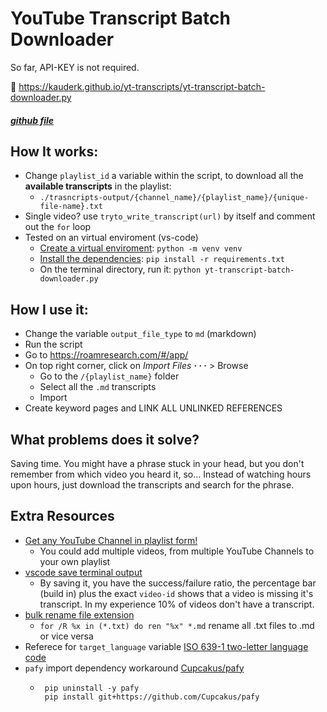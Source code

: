 # YouTube Transcript Batch Downloader
So far, API-KEY is not required.

📄 https://kauderk.github.io/yt-transcripts/yt-transcript-batch-downloader.py
##### [github file](https://github.com/kauderk/kauderk.github.io/blob/main/yt-transcripts/yt-transcript-batch-downloader.py)

## How It works:
- Change `playlist_id` a variable within the script, to download all the **available transcripts** in the playlist:
    - `./trasncripts-output/{channel_name}/{playlist_name}/{unique-file-name}.txt`
- Single video? use `tryto_write_transcript(url)` by itself and comment out the `for` loop
- Tested on an virtual enviroment (vs-code)
    - [Create a virtual enviroment](https://youtu.be/6W6iY7uUu34): `python -m venv venv`
    - [Install the dependencies](https://note.nkmk.me/en/python-pip-install-requirements/): `pip install -r requirements.txt`
    - On the terminal directory, run it: `python yt-transcript-batch-downloader.py`

## How I use it:
- Change the variable `output_file_type` to `md` (markdown)
- Run the script
- Go to https://roamresearch.com/#/app/
- On top right corner, click on *Import Files* **· · ·** > Browse
    - Go to the `/{playlist_name}` folder
    - Select all the `.md` transcripts
    - Import
- Create keyword pages and LINK ALL UNLINKED REFERENCES

## What problems does it solve?
Saving time. You might have a phrase stuck in your head, but you don't remember from which video you heard it, so... Instead of watching hours upon hours, just download the transcripts and search for the phrase.

## Extra Resources
- [Get any YouTube Channel in playlist form!](https://webapps.stackexchange.com/questions/106815/how-to-find-videos-i-havent-watched-on-a-youtube-channel#:~:text=Go%20into%20any%20video%20of%20the%20channel%20you%20want)
    - You could add multiple videos, from multiple YouTube Channels to your own playlist
- [vscode save terminal output](https://codetryout.com/vscode-save-terminal-output/)
    - By saving it, you have the success/failure ratio, the percentage bar (build in) plus the exact `video-id` shows that a video is missing it's transcript. In my experience 10% of videos don't have a transcript.
- [bulk rename file extension](https://windowsloop.com/bulk-rename-file-extension/)
    - `for /R %x in (*.txt) do ren "%x" *.md` rename all .txt files to .md or vice versa 
- Referece for `target_language` variable [ISO 639-1 two-letter language code](http://www.loc.gov/standards/iso639-2/php/code_list.php)
- `pafy` import dependency workaround [Cupcakus/pafy](https://github.com/mps-youtube/pafy/pull/305#:~:text=You%20could%20just%20install%20pafy%20from%20this%20pull%20request%20(until%20the%20request%20is%20accepted))
    -  ``` 
        pip uninstall -y pafy
        pip install git+https://github.com/Cupcakus/pafy
        ``` 

